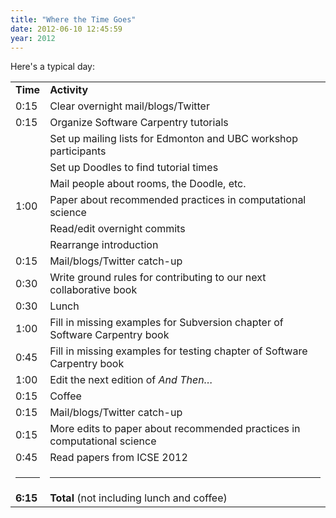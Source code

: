 ```yaml
---
title: "Where the Time Goes"
date: 2012-06-10 12:45:59
year: 2012
---
```

Here's a typical day:
<table class="centered">
<tbody>
<tr>
<td><strong>Time</strong></td>
<td><strong>Activity</strong></td>
</tr>
<tr>
<td>0:15</td>
<td>Clear overnight mail/blogs/Twitter</td>
</tr>
<tr>
<td>0:15</td>
<td>Organize Software Carpentry tutorials</td>
</tr>
<tr>
<td></td>
<td>Set up mailing lists for Edmonton and UBC workshop participants</td>
</tr>
<tr>
<td></td>
<td>Set up Doodles to find tutorial times</td>
</tr>
<tr>
<td></td>
<td>Mail people about rooms, the Doodle, etc.</td>
</tr>
<tr>
<td>1:00</td>
<td>Paper about recommended practices in computational science</td>
</tr>
<tr>
<td></td>
<td>Read/edit overnight commits</td>
</tr>
<tr>
<td></td>
<td>Rearrange introduction</td>
</tr>
<tr>
<td>0:15</td>
<td>Mail/blogs/Twitter catch-up</td>
</tr>
<tr>
<td>0:30</td>
<td>Write ground rules for contributing to our next collaborative book</td>
</tr>
<tr>
<td>0:30</td>
<td>Lunch</td>
</tr>
<tr>
<td>1:00</td>
<td>Fill in missing examples for Subversion chapter of Software Carpentry book</td>
</tr>
<tr>
<td>0:45</td>
<td>Fill in missing examples for testing chapter of Software Carpentry book</td>
</tr>
<tr>
<td>1:00</td>
<td>Edit the next edition of <cite>And Then…</cite></td>
</tr>
<tr>
<td>0:15</td>
<td>Coffee</td>
</tr>
<tr>
<td>0:15</td>
<td>Mail/blogs/Twitter catch-up</td>
</tr>
<tr>
<td>0:15</td>
<td>More edits to paper about recommended practices in computational science</td>
</tr>
<tr>
<td>0:45</td>
<td>Read papers from ICSE 2012</td>
</tr>
<tr>
<td>

<hr />

</td>
<td>

<hr />

</td>
</tr>
<tr>
<td><strong>6:15</strong></td>
<td><strong>Total</strong> (not including lunch and coffee)</td>
</tr>
</tbody>
</table>
